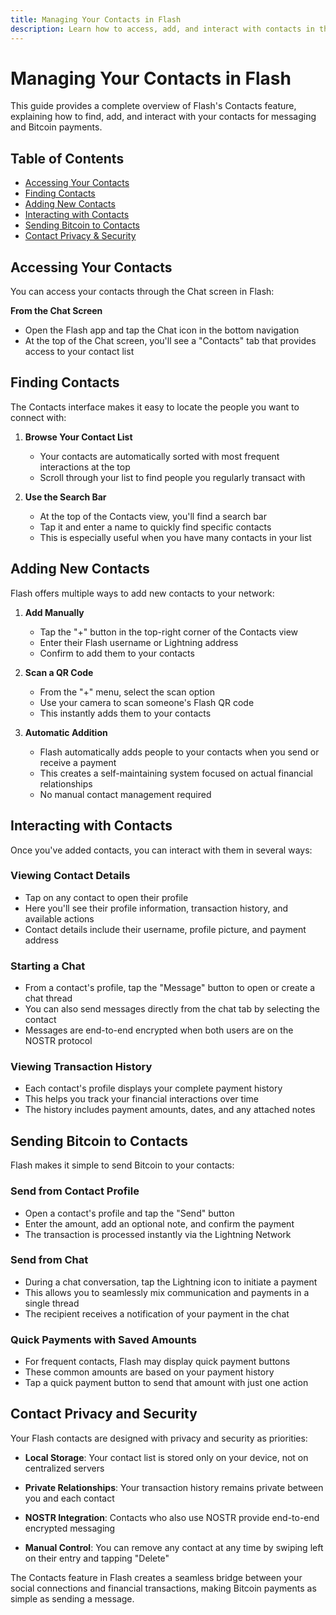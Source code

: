 ```yaml
---
title: Managing Your Contacts in Flash
description: Learn how to access, add, and interact with contacts in the Flash app
---
```



# Managing Your Contacts in Flash

This guide provides a complete overview of Flash's Contacts feature, explaining how to find, add, and interact with your contacts for messaging and Bitcoin payments.

## Table of Contents

- [Accessing Your Contacts](#accessing-your-contacts)
- [Finding Contacts](#finding-contacts)
- [Adding New Contacts](#adding-new-contacts)
- [Interacting with Contacts](#interacting-with-contacts)
- [Sending Bitcoin to Contacts](#sending-bitcoin-to-contacts)
- [Contact Privacy & Security](#contact-privacy-and-security)

## Accessing Your Contacts

You can access your contacts through the Chat screen in Flash:

**From the Chat Screen**
- Open the Flash app and tap the Chat icon in the bottom navigation
- At the top of the Chat screen, you'll see a "Contacts" tab that provides access to your contact list

## Finding Contacts

The Contacts interface makes it easy to locate the people you want to connect with:

1. **Browse Your Contact List**
   - Your contacts are automatically sorted with most frequent interactions at the top
   - Scroll through your list to find people you regularly transact with

2. **Use the Search Bar**
   - At the top of the Contacts view, you'll find a search bar
   - Tap it and enter a name to quickly find specific contacts
   - This is especially useful when you have many contacts in your list

## Adding New Contacts

Flash offers multiple ways to add new contacts to your network:

1. **Add Manually**
   - Tap the "+" button in the top-right corner of the Contacts view
   - Enter their Flash username or Lightning address
   - Confirm to add them to your contacts

2. **Scan a QR Code**
   - From the "+" menu, select the scan option
   - Use your camera to scan someone's Flash QR code
   - This instantly adds them to your contacts

3. **Automatic Addition**
   - Flash automatically adds people to your contacts when you send or receive a payment
   - This creates a self-maintaining system focused on actual financial relationships
   - No manual contact management required

## Interacting with Contacts

Once you've added contacts, you can interact with them in several ways:

### Viewing Contact Details

- Tap on any contact to open their profile
- Here you'll see their profile information, transaction history, and available actions
- Contact details include their username, profile picture, and payment address

### Starting a Chat

- From a contact's profile, tap the "Message" button to open or create a chat thread
- You can also send messages directly from the chat tab by selecting the contact
- Messages are end-to-end encrypted when both users are on the NOSTR protocol

### Viewing Transaction History

- Each contact's profile displays your complete payment history
- This helps you track your financial interactions over time
- The history includes payment amounts, dates, and any attached notes

## Sending Bitcoin to Contacts

Flash makes it simple to send Bitcoin to your contacts:

### Send from Contact Profile

- Open a contact's profile and tap the "Send" button
- Enter the amount, add an optional note, and confirm the payment
- The transaction is processed instantly via the Lightning Network

### Send from Chat

- During a chat conversation, tap the Lightning icon to initiate a payment
- This allows you to seamlessly mix communication and payments in a single thread
- The recipient receives a notification of your payment in the chat

### Quick Payments with Saved Amounts

- For frequent contacts, Flash may display quick payment buttons
- These common amounts are based on your payment history
- Tap a quick payment button to send that amount with just one action

## Contact Privacy and Security

Your Flash contacts are designed with privacy and security as priorities:

- **Local Storage**: Your contact list is stored only on your device, not on centralized servers

- **Private Relationships**: Your transaction history remains private between you and each contact

- **NOSTR Integration**: Contacts who also use NOSTR provide end-to-end encrypted messaging

- **Manual Control**: You can remove any contact at any time by swiping left on their entry and tapping "Delete"

The Contacts feature in Flash creates a seamless bridge between your social connections and financial transactions, making Bitcoin payments as simple as sending a message.

